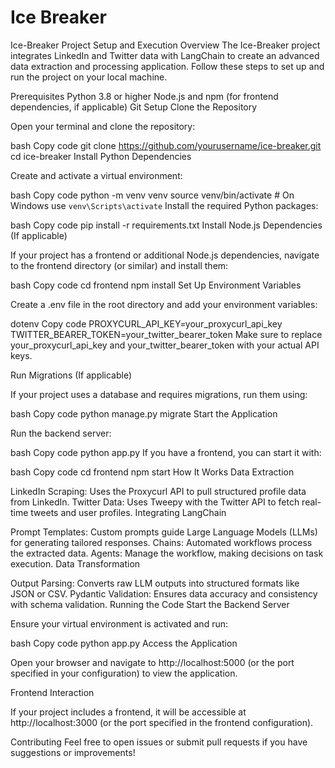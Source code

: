 # Ice Breaker

Ice-Breaker Project Setup and Execution
Overview
The Ice-Breaker project integrates LinkedIn and Twitter data with LangChain to create an advanced data extraction and processing application. Follow these steps to set up and run the project on your local machine.

Prerequisites
Python 3.8 or higher
Node.js and npm (for frontend dependencies, if applicable)
Git
Setup
Clone the Repository

Open your terminal and clone the repository:

bash
Copy code
git clone https://github.com/yourusername/ice-breaker.git
cd ice-breaker
Install Python Dependencies

Create and activate a virtual environment:

bash
Copy code
python -m venv venv
source venv/bin/activate  # On Windows use `venv\Scripts\activate`
Install the required Python packages:

bash
Copy code
pip install -r requirements.txt
Install Node.js Dependencies (If applicable)

If your project has a frontend or additional Node.js dependencies, navigate to the frontend directory (or similar) and install them:

bash
Copy code
cd frontend
npm install
Set Up Environment Variables

Create a .env file in the root directory and add your environment variables:

dotenv
Copy code
PROXYCURL_API_KEY=your_proxycurl_api_key
TWITTER_BEARER_TOKEN=your_twitter_bearer_token
Make sure to replace your_proxycurl_api_key and your_twitter_bearer_token with your actual API keys.

Run Migrations (If applicable)

If your project uses a database and requires migrations, run them using:

bash
Copy code
python manage.py migrate
Start the Application

Run the backend server:

bash
Copy code
python app.py
If you have a frontend, you can start it with:

bash
Copy code
cd frontend
npm start
How It Works
Data Extraction

LinkedIn Scraping: Uses the Proxycurl API to pull structured profile data from LinkedIn.
Twitter Data: Uses Tweepy with the Twitter API to fetch real-time tweets and user profiles.
Integrating LangChain

Prompt Templates: Custom prompts guide Large Language Models (LLMs) for generating tailored responses.
Chains: Automated workflows process the extracted data.
Agents: Manage the workflow, making decisions on task execution.
Data Transformation

Output Parsing: Converts raw LLM outputs into structured formats like JSON or CSV.
Pydantic Validation: Ensures data accuracy and consistency with schema validation.
Running the Code
Start the Backend Server

Ensure your virtual environment is activated and run:

bash
Copy code
python app.py
Access the Application

Open your browser and navigate to http://localhost:5000 (or the port specified in your configuration) to view the application.

Frontend Interaction

If your project includes a frontend, it will be accessible at http://localhost:3000 (or the port specified in the frontend configuration).

Contributing
Feel free to open issues or submit pull requests if you have suggestions or improvements!
